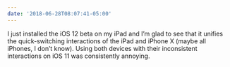 ```yaml
---
date: '2018-06-28T08:07:41-05:00'
---
```

I just installed the iOS 12 beta on my iPad and I’m glad to see that it unifies the quick-switching interactions of the iPad and iPhone X (maybe all iPhones, I don’t know). Using both devices with their inconsistent interactions on iOS 11 was consistently annoying.

